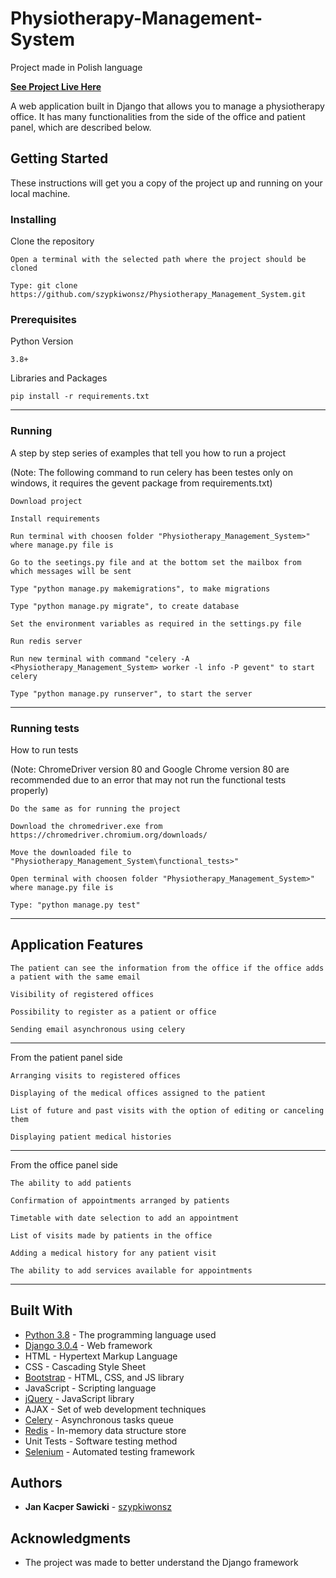 # Physiotherapy-Management-System
Project made in Polish language

[**See Project Live Here**](https://fizjo-system.herokuapp.com/)

A web application built in Django that allows you to manage a physiotherapy office. It has many functionalities from the 
side of the office and patient panel, which are described below.

## Getting Started

These instructions will get you a copy of the project up and running on your local machine.

### Installing

Clone the repository

```
Open a terminal with the selected path where the project should be cloned
```
```
Type: git clone https://github.com/szypkiwonsz/Physiotherapy_Management_System.git
```

### Prerequisites
Python Version
```
3.8+
```

Libraries and Packages

```
pip install -r requirements.txt
```
---

### Running

A step by step series of examples that tell you how to run a project

(Note: The following command to run celery has been testes only on windows, it requires the gevent package from 
requirements.txt)

```
Download project
```
```
Install requirements
```
```
Run terminal with choosen folder "Physiotherapy_Management_System>" where manage.py file is
```
```
Go to the seetings.py file and at the bottom set the mailbox from which messages will be sent
```
```
Type "python manage.py makemigrations", to make migrations
```
```
Type "python manage.py migrate", to create database
```
```
Set the environment variables as required in the settings.py file
```
```
Run redis server
```
```
Run new terminal with command "celery -A <Physiotherapy_Management_System> worker -l info -P gevent" to start celery
```
```
Type "python manage.py runserver", to start the server
```
---
### Running tests

How to run tests

(Note: ChromeDriver version 80 and Google Chrome version 80 are recommended due to an error that may not run the functional 
tests properly)
```
Do the same as for running the project
```
```
Download the chromedriver.exe from https://chromedriver.chromium.org/downloads/
```
```
Move the downloaded file to "Physiotherapy_Management_System\functional_tests>"
```
```
Open terminal with choosen folder "Physiotherapy_Management_System>" where manage.py file is
```
```
Type: "python manage.py test"
```
---

## Application Features
```
The patient can see the information from the office if the office adds a patient with the same email
```
```
Visibility of registered offices
```
```
Possibility to register as a patient or office
```
```
Sending email asynchronous using celery
```
---

From the patient panel side

```
Arranging visits to registered offices
```
```
Displaying of the medical offices assigned to the patient
```
```
List of future and past visits with the option of editing or canceling them
```
```
Displaying patient medical histories 
```
---

From the office panel side

```
The ability to add patients
```
```
Confirmation of appointments arranged by patients
```
```
Timetable with date selection to add an appointment
```
```
List of visits made by patients in the office
```
```
Adding a medical history for any patient visit
```
```
The ability to add services available for appointments
```
---
## Built With

* [Python 3.8](https://www.python.org/) - The programming language used
* [Django 3.0.4](https://www.djangoproject.com/) -  Web framework
* HTML - Hypertext Markup Language
* CSS - Cascading Style Sheet
* [Bootstrap](https://getbootstrap.com/) - HTML, CSS, and JS library
* JavaScript - Scripting language
* [jQuery](https://jquery.com/) - JavaScript library
* AJAX - Set of web development techniques
* [Celery](https://docs.celeryproject.org/en/stable/) - Asynchronous tasks queue
* [Redis](https://redis.io/documentation) - In-memory data structure store
* Unit Tests - Software testing method
* [Selenium](https://www.selenium.dev/) - Automated testing framework

## Authors

* **Jan Kacper Sawicki** - [szypkiwonsz](https://github.com/szypkiwonsz)

## Acknowledgments

* The project was made to better understand the Django framework
